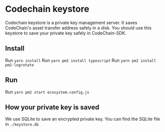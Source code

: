 Codechain keystore
===================

Codechain keystore is a private key management server. It saves CodeChain's asset transfer address safely in a disk. You should use this keystore to save your private key safely in CodeChain-SDK.

Install
--------

Run `yarn install`
Run `yarn pm2 install typescript`
Run `yarn pm2 install pm2-logrotate`

Run
--------

Run `yarn pm2 start ecosystem.config.js`

How your private key is saved
-------------------

We use SQLite to save an encrypted private key. You can find the SQLite file in `./keystore.db`
